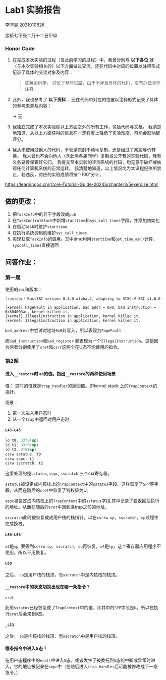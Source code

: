 # Lab1 实验报告

李骋昊 2021010826

崇祯七甲辰二月十二日甲申

### Honor Code

1. 在完成本次实验的过程（含此前学习的过程）中，我曾分别与 **以下各位** 就（与本次实验相关的）以下方面做过交流，还在代码中对应的位置以注释形式记录了具体的交流对象及内容：

   > 陈英豪同学。 讨论了整体思路，由于不涉及具体的代码，没有办法具体注释。

2. 此外，我也参考了 **以下资料** ，还在代码中对应的位置以注释形式记录了具体的参考来源及内容：

   -> 无

3. 我独立完成了本次实验除以上方面之外的所有工作，包括代码与文档。 我清楚地知道，从以上方面获得的信息在一定程度上降低了实验难度，可能会影响起评分。

4. 我从未使用过他人的代码，不管是原封不动地复制，还是经过了某些等价转换。 我未曾也不会向他人（含此后各届同学）复制或公开我的实验代码，我有义务妥善保管好它们。 我提交至本实验的评测系统的代码，均无意于破坏或妨碍任何计算机系统的正常运转。 我清楚地知道，以上情况均为本课程纪律所禁止，若违反，对应的实验成绩将按“-100”分计。





https://learningos.cn/rCore-Tutorial-Guide-2024S/chapter3/5exercise.html

## 做的更改：

1. 把`TaskInfo`中的若干字段改成`pub`
2. 在`TaskControlBlock`中新增`starttime`和`sys_call_times`字段，并添加初始化
3. 在启动task时维护`starttime`
4. 在执行系统调用前维护`sys_call_times`
5. 实现获取`TaskInfo`的调用。其中time利用`starttime`和`get_time_ms()`计算，`syscall_times`直接返回

## 问答作业：

### 第一题

使用的`sbi`和版本：

`[rustsbi] RustSBI version 0.3.0-alpha.2, adapting to RISC-V SBI v1.0.0`



```
[kernel] PageFault in application, bad addr = 0x0, bad instruction = 0x804003ac, kernel killed it.
[kernel] IllegalInstruction in application, kernel killed it.
[kernel] IllegalInstruction in application, kernel killed it.
```

`bad_address`中尝试对地址`0x0`处写入，所以表现为`PageFault`

而`bad_instruction`和`bad_register` 都表现为一个`IllegalInstruction`。这是因为两者分别使用了`sret`和`csrr`这两个在U态不能使用的指令。

### 第2题

####  进入`__restore`时  `a0`的值。指出`__restore`的两种使用场景



值： 这时的值就是`trap_handler`的返回值。即kernel stack 上的`TrapContext`的指针。

场景：

1. 第一次进入用户态时
2. 从一个`trap`中返回对用户态时

####  `L43-L48`

```asm
ld t0, 32*8(sp)
ld t1, 33*8(sp)
ld t2, 2*8(sp)
csrw sstatus, t0
csrw sepc, t1
csrw sscratch, t2
```

这里处理的是`sstatus`, `sepc`, `sscratch` 三个csr寄存器。

`sstatus`被设定成内核栈上的`TrapContext`中的`sstatus`字段。这样恢复了`SPP`等字段，从而在随后的`sret`中恢复了特权级为U。

`sepc`被设定成内核栈上的`TrapContext`中的`sstatus`字段,其中记录了要返回后执行的地址。从而在随后的`sret`中回到进trap之前的地址。

`sscratch`此时被恢复成成用户栈的栈指针，以在`csrrw sp, sscratch, sp`过程中完成换栈。



####  `L50-L56`

`x2`是`sp`, 要等到`csrrw sp, sscratch, sp`再恢复。`x4`是`tp`，这个寄存器应用程序不使用。所以不用恢复。



#### `L60`

之后， `sp`是用户栈的栈顶，而`sscratch`中是内核栈的栈顶。



#### `__restore`中的状态切换出现在哪一条指令？

`sret`

此前`sstatus`已经恢复成了`TrapContext`中的值，即其中的`SPP`字段是`U`。所以在执行`sret`后会来到`U`态。



#### `_L13`

之后， `sp`是内核栈的栈顶，而`sscratch`中是用户栈的栈顶。



#### 哪条指令中进入S态？

在用户态程序中的`ecall`中进入`S`态。或者发生了被委托到`S`态的中断或异常时进入。它的地址被记录在`sepc`中（在随后进入`trap_handler`后可能被修改成下一条指令。）
